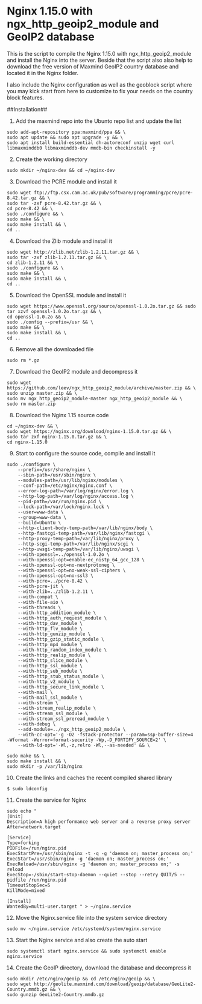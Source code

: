 # Nginx 1.15.0 with ngx_http_geoip2_module and GeoIP2 database

This is the script to compile the Nginx 1.15.0 with ngx_http_geoip2_module and install the Nginx into the server. Beside that the script also also help to download the free version of Maxmind GeoIP2 country database and located it in the Nginx folder.

I also include the Nginx configuration as well as the geoblock script where you may kick start from here to customize to fix your needs on the country block features.

##Installation##
1. Add the maxmind repo into the Ubunto repo list and update the list
```
sudo add-apt-repository ppa:maxmind/ppa && \
sudo apt update && sudo apt upgrade -y && \
sudo apt install build-essential dh-autoreconf unzip wget curl libmaxminddb0 libmaxminddb-dev mmdb-bin checkinstall -y
```

2. Create the working directory
```
sudo mkdir ~/nginx-dev && cd ~/nginx-dev 
```

3. Download the PCRE module and install it
```
sudo wget ftp://ftp.csx.cam.ac.uk/pub/software/programming/pcre/pcre-8.42.tar.gz && \
sudo tar -zxf pcre-8.42.tar.gz && \
cd pcre-8.42 && \
sudo ./configure && \
sudo make && \
sudo make install && \
cd ..
```

4. Download the Zlib module and install it
```
sudo wget http://zlib.net/zlib-1.2.11.tar.gz && \
sudo tar -zxf zlib-1.2.11.tar.gz && \
cd zlib-1.2.11 && \
sudo ./configure && \
sudo make && \
sudo make install && \
cd ..
```

5. Download the OpenSSL module and install it
```
sudo wget https://www.openssl.org/source/openssl-1.0.2o.tar.gz && sudo tar xzvf openssl-1.0.2o.tar.gz && \
cd openssl-1.0.2o && \
sudo ./config --prefix=/usr && \
sudo make && \
sudo make install && \
cd ..
```

6. Remove all the downloaded file
```
sudo rm *.gz
```

7. Download the GeoIP2 module and decompress it
```
sudo wget https://github.com/leev/ngx_http_geoip2_module/archive/master.zip && \
sudo unzip master.zip && \
sudo mv ngx_http_geoip2_module-master ngx_http_geoip2_module && \
sudo rm master.zip 
```

8. Download the Nginx 1.15 source code
```
cd ~/nginx-dev && \
sudo wget https://nginx.org/download/nginx-1.15.0.tar.gz && \
sudo tar zxf nginx-1.15.0.tar.gz && \
cd nginx-1.15.0 
```

9. Start to configure the source code, compile and install it
```
sudo ./configure \
	--prefix=/usr/share/nginx \
	--sbin-path=/usr/sbin/nginx \
	--modules-path=/usr/lib/nginx/modules \
	--conf-path=/etc/nginx/nginx.conf \
	--error-log-path=/var/log/nginx/error.log \
	--http-log-path=/var/log/nginx/access.log \
	--pid-path=/var/run/nginx.pid \
	--lock-path=/var/lock/nginx.lock \
	--user=www-data \
	--group=www-data \
	--build=Ubuntu \
	--http-client-body-temp-path=/var/lib/nginx/body \
	--http-fastcgi-temp-path=/var/lib/nginx/fastcgi \
	--http-proxy-temp-path=/var/lib/nginx/proxy \
	--http-scgi-temp-path=/var/lib/nginx/scgi \
	--http-uwsgi-temp-path=/var/lib/nginx/uwsgi \
	--with-openssl=../openssl-1.0.2o \
	--with-openssl-opt=enable-ec_nistp_64_gcc_128 \
	--with-openssl-opt=no-nextprotoneg \
	--with-openssl-opt=no-weak-ssl-ciphers \
	--with-openssl-opt=no-ssl3 \
	--with-pcre=../pcre-8.42 \
	--with-pcre-jit \
	--with-zlib=../zlib-1.2.11 \
	--with-compat \
	--with-file-aio \
	--with-threads \
	--with-http_addition_module \
	--with-http_auth_request_module \
	--with-http_dav_module \
	--with-http_flv_module \
	--with-http_gunzip_module \
	--with-http_gzip_static_module \
	--with-http_mp4_module \
	--with-http_random_index_module \
	--with-http_realip_module \
	--with-http_slice_module \
	--with-http_ssl_module \
	--with-http_sub_module \
	--with-http_stub_status_module \
	--with-http_v2_module \
	--with-http_secure_link_module \
	--with-mail \
	--with-mail_ssl_module \
	--with-stream \
	--with-stream_realip_module \
	--with-stream_ssl_module \
	--with-stream_ssl_preread_module \
	--with-debug \
	--add-module=../ngx_http_geoip2_module \
	--with-cc-opt='-g -O2 -fstack-protector --param=ssp-buffer-size=4 -Wformat -Werror=format-security -Wp,-D_FORTIFY_SOURCE=2' \
	--with-ld-opt='-Wl,-z,relro -Wl,--as-needed' && \

sudo make && \
sudo make install && \
sudo mkdir -p /var/lib/nginx
```

10. Create the links and caches the recent compiled shared library
```
$ sudo ldconfig
```

11. Create the service for Nginx
```
sudo echo "
[Unit]
Description=A high performance web server and a reverse proxy server
After=network.target

[Service]
Type=forking
PIDFile=/run/nginx.pid
ExecStartPre=/usr/sbin/nginx -t -q -g 'daemon on; master_process on;'
ExecStart=/usr/sbin/nginx -g 'daemon on; master_process on;'
ExecReload=/usr/sbin/nginx -g 'daemon on; master_process on;' -s reload
ExecStop=-/sbin/start-stop-daemon --quiet --stop --retry QUIT/5 --pidfile /run/nginx.pid
TimeoutStopSec=5
KillMode=mixed

[Install]
WantedBy=multi-user.target " > ~/nginx.service
```

12. Move the Nginx.service file into the system service directory
```
sudo mv ~/nginx.service /etc/systemd/system/nginx.service
```

13. Start the Nginx service and also create the auto start
```
sudo systemctl start nginx.service && sudo systemctl enable nginx.service
```

14. Create the GeoIP directory, download the database and decompress it
```
sudo mkdir /etc/nginx/geoip && cd /etc/nginx/geoip && \
sudo wget http://geolite.maxmind.com/download/geoip/database/GeoLite2-Country.mmdb.gz && \
sudo gunzip GeoLite2-Country.mmdb.gz
```



